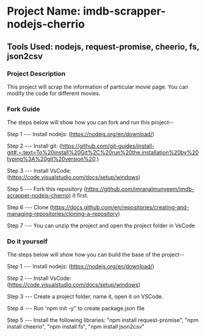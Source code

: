 # Project Name: imdb-scrapper-nodejs-cherrio

## Tools Used: nodejs, request-promise, cheerio, fs, json2csv

### Project Description
This project will scrap the information of particular movie page. You can modify the code for different movies.

### Fork Guide
The steps below will show how you can fork and run this project--

Step 1 --- Install nodejs: (https://nodejs.org/en/download/)

Step 2 --- Install git: (https://github.com/git-guides/install-git#:~:text=To%20install%20Git%2C%20run%20the,installation%20by%20typing%3A%20git%20version%20.)

Step 3 --- Install VsCode: (https://code.visualstudio.com/docs/setup/windows)

Step 5 --- Fork this repository (https://github.com/imranalmunyeem/imdb-scrapper-nodejs-cherrio) it first.

Step 6 --- Clone (https://docs.github.com/en/repositories/creating-and-managing-repositories/cloning-a-repository)

Step 7 --- You can unzip the project and open the project folder in VsCode

### Do it yourself
The steps below will show how you can build the base of the project--

Step 1 --- Install nodejs: (https://nodejs.org/en/download/)

Step 2 --- Install VsCode: (https://code.visualstudio.com/docs/setup/windows)

Step 3 --- Create a project folder, name it, open it on VSCode.

Step 4 --- Run 'npm init -y" to create package.json file

Step 5 --- Install the following libraries: "npm install request-promise", "npm install cheerio", "npm install fs", "npm install json2csv"
